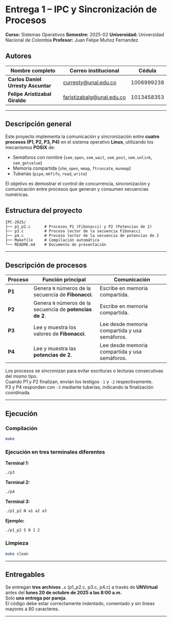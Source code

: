 #  Entrega 1 – IPC y Sincronización de Procesos  
**Curso:** Sistemas Operativos
**Semestre:** 2025-02
**Universidad:** Universidad Nacional de Colombia
**Profesor:** Juan Felipe Muñoz Fernandez

## Autores

| Nombre completo | Correo institucional | Cédula |
|------------------|----------------------|----------|
| **Carlos Daniel Urresty Ascuntar** | curresty@unal.edu.co | 1006999238 |
| **Felipe Aristizabal Giraldo** | faristizabalg@unal.edu.co | 1013458353 |

---


## Descripción general

Este proyecto implementa la comunicación y sincronización entre **cuatro procesos (P1, P2, P3, P4)** en el sistema operativo **Linux**, utilizando los mecanismos **POSIX** de:

- Semáforos con nombre (`sem_open`, `sem_wait`, `sem_post`, `sem_unlink`, `sem_getvalue`)
- Memoria compartida (`shm_open`, `mmap`, `ftruncate`, `munmap`)
- Tuberías (`pipe`, `mkfifo`, `read`, `write`)

El objetivo es demostrar el control de concurrencia, sincronización y comunicación entre procesos que generan y consumen secuencias numéricas.  


## Estructura del proyecto

```
IPC-2025/
├── p1_p2.c      # Procesos P1 (Fibonacci) y P2 (Potencias de 2)
├── p3.c         # Proceso lector de la secuencia Fibonacci
├── p4.c         # Proceso lector de la secuencia de potencias de 2
├── Makefile     # Compilación automática
└── README.md    # Documento de presentación
```

---

## Descripción de procesos

| Proceso | Función principal | Comunicación |
|----------|------------------|---------------|
| **P1** | Genera `N` números de la secuencia de **Fibonacci**. | Escribe en memoria compartida. |
| **P2** | Genera `N` números de la secuencia de **potencias de 2**. | Escribe en memoria compartida. |
| **P3** | Lee y muestra los valores de **Fibonacci**. | Lee desde memoria compartida y usa semáforos. |
| **P4** | Lee y muestra las **potencias de 2**. | Lee desde memoria compartida y usa semáforos. |

Los procesos se sincronizan para evitar escrituras o lecturas consecutivas del mismo tipo.  
Cuando P1 y P2 finalizan, envían los testigos `-1` y `-2` respectivamente.  
P3 y P4 responden con `-3` mediante tuberías, indicando la finalización coordinada.  

---

## Ejecución

### Compilación
```bash
make
```

### Ejecución en tres terminales diferentes

**Terminal 1:**
```bash
./p3
```

**Terminal 2:**
```bash
./p4
```

**Terminal 3:**
```bash
./p1_p2 N a1 a2 a3
```

**Ejemplo:**
```bash
./p1_p2 5 0 1 2
```

### Limpieza
```bash
make clean
```

---

## Entregables

Se entregan **tres archivos `.c`** (p1_p2.c, p3.c, p4.c) a través de **UNVirtual** antes del **lunes 20 de octubre de 2025 a las 8:00 a.m.**  
Solo **una entrega por pareja**.  
El código debe estar correctamente indentado, comentado y sin líneas mayores a 80 caracteres.  

---
